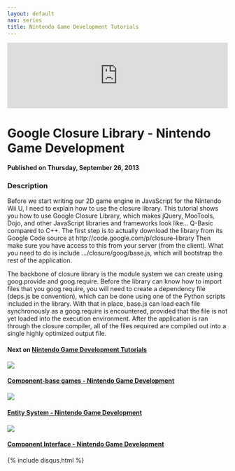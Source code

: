 ```yaml
---
layout: default
nav: series
title: Nintendo Game Development Tutorials
---
```


<div class="container">
    <div class="row mt grid">
        <div class="mt"></div>
        <div class="row" style="margin-bottom: 20px;">
            <div class="col-sm-push-1 col-sm-10 col-md-push-2 col-md-8">
                <div class="video-container">
                    <iframe width="100%" src="https://www.youtube.com/embed/bT-JkFCminw" frameborder="0" allowfullscreen></iframe>
                </div>
            </div>
            <div class="clearfix"></div>
            <div class="col-md-8">
                <h1>Google Closure Library - Nintendo Game Development</h1>
                <h4>Published on Thursday, September 26, 2013</h4>
                <h3>Description</h3>
                <p>Before we start writing our 2D game engine in JavaScript for the Nintendo Wii U, I need to explain how to use the closure library. This tutorial shows you how to use Google Closure Library, which makes jQuery, MooTools, Dojo, and other JavaScript libraries and frameworks look like... Q-Basic compared to C++. The first step is to actually download the library from its Google Code source at http://code.google.com/p/closure-library Then make sure you have access to this from your server (from the client). What you need to do is include .../closure/goog/base.js, which will bootstrap the rest of the application.

The backbone of closure library is the module system we can create using goog.provide and goog.require. Before the library can know how to import files that you goog.require, you will need to create a dependency file (deps.js be convention), which can be done using one of the Python scripts included in the library. With that in place, base.js can load each file synchronously as a goog.require is encountered, provided that the file is not yet loaded into the execution environment. After the application is ran through the closure compiler, all of the files required are compiled out into a single highly optimized output file.</p>
            </div>
            <div class="col-md-4">
                <h4>Next on <a href="/series/nintendo-game-development-tutorials">Nintendo Game Development Tutorials</a></h4><div class="row" style="margin-bottom: 20px">
            <div class="col-md-6">
                <a href="/series/nintendo-game-development-tutorials/component-base-games-nintendo-game-development">
                    <img src="/img/blank.gif" data-echo="https://i.ytimg.com/vi/OlfEfHoUCCY/hqdefault.jpg" class="img-responsive" />
                </a>
            </div>
            <div class="col-md-6">
                <h4>
                    <a href="/series/nintendo-game-development-tutorials/component-base-games-nintendo-game-development">Component-base games - Nintendo Game Development</a>
                </h4>
            </div>
        </div><div class="row" style="margin-bottom: 20px">
            <div class="col-md-6">
                <a href="/series/nintendo-game-development-tutorials/entity-system-nintendo-game-development">
                    <img src="/img/blank.gif" data-echo="https://i.ytimg.com/vi/aKhVilAlWrE/hqdefault.jpg" class="img-responsive" />
                </a>
            </div>
            <div class="col-md-6">
                <h4>
                    <a href="/series/nintendo-game-development-tutorials/entity-system-nintendo-game-development">Entity System - Nintendo Game Development</a>
                </h4>
            </div>
        </div><div class="row" style="margin-bottom: 20px">
            <div class="col-md-6">
                <a href="/series/nintendo-game-development-tutorials/component-interface-nintendo-game-development">
                    <img src="/img/blank.gif" data-echo="https://i.ytimg.com/vi/lTQcJ6ogwj8/hqdefault.jpg" class="img-responsive" />
                </a>
            </div>
            <div class="col-md-6">
                <h4>
                    <a href="/series/nintendo-game-development-tutorials/component-interface-nintendo-game-development">Component Interface - Nintendo Game Development</a>
                </h4>
            </div>
        </div>
            </div>
            <div class="col-md-8">
                {% include disqus.html %}
            </div>
        </div>
    </div>
    <div class="row mt grid"></div>
</div>

